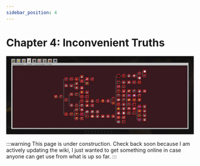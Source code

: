 ```yaml
---
sidebar_position: 4
---
```


# Chapter 4: Inconvenient Truths

![Chapter 4 Advancement Page](./img/chapter_4.png)

:::warning
This page is under construction. Check back soon because I am actively updating the wiki, I just wanted to get something online in case anyone can get use from what is up so far.
:::
